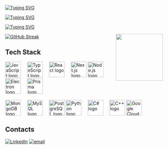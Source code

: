 <div style="display:"flex" ">
  <span>
    
[![Typing SVG](https://typingsvg.vercel.app/api/svg?height=37&repeat=false&backgroundOpacity=0&center=false&vCenter=false&border=false&cursorStyle=blank&deletionBehavior=stay&lines=%5B%7B%22text%22%3A%22I%27m%22%2C%22font%22%3A%22%22%2C%22color%22%3A%22%237900db%22%2C%22fontSize%22%3A30%2C%22letterSpacing%22%3A%220.01em%22%2C%22typingSpeed%22%3A0.2%2C%22deleteSpeed%22%3A0.2%2C%22fontWeight%22%3A%22600%22%7D%5D)](https://github.com/whiteSHADOW1234/TypingSVG)

[![Typing SVG](https://typingsvg.vercel.app/api/svg?height=55&repeat=false&backgroundOpacity=0&center=false&vCenter=false&border=false&cursorStyle=blank&deletionBehavior=stay&lines=%5B%7B%22text%22%3A%22Mirza+Usman+Baig%22%2C%22font%22%3A%22%22%2C%22color%22%3A%22%239a1fff%22%2C%22fontSize%22%3A40%2C%22letterSpacing%22%3A%220.01em%22%2C%22typingSpeed%22%3A0.2%2C%22deleteSpeed%22%3A0.2%2C%22fontWeight%22%3A%22600%22%7D%5D)](https://github.com/whiteSHADOW1234/TypingSVG)
</span>
</div>

[![Typing SVG](https://typingsvg.vercel.app/api/svg?height=55&backgroundOpacity=0&center=false&vCenter=false&border=false&cursorStyle=underline&deletionBehavior=clear&lines=%5B%7B%22text%22%3A%22Full+stack+Developer%22%2C%22font%22%3A%22%22%2C%22color%22%3A%22%237b00e0%22%2C%22fontSize%22%3A30%2C%22letterSpacing%22%3A%220.01em%22%2C%22typingSpeed%22%3A0.2%2C%22deleteSpeed%22%3A0.2%2C%22fontWeight%22%3A%22500%22%7D%5D)](https://github.com/whiteSHADOW1234/TypingSVG)
<br>


[![GitHub Streak](https://nirzak-streak-stats.vercel.app?user=Code-Mindscape&theme=midnight-purple&hide_border=true&border_radius=20.6&date_format=j%20M%5B%20Y%5D)](https://git.io/streak-stats)
<img align="right" height="150" src="https://res.cloudinary.com/codemindscape/image/upload/v1760450752/Generated_Image_October_13_2025_-_6_47PM_1_1_wypsqp.png"  />

###
<div align="left">
  <h2>Tech Stack</h2>

  <!-- Frontend -->
  <img src="https://cdn.jsdelivr.net/gh/devicons/devicon/icons/javascript/javascript-original.svg" height="50" alt="JavaScript logo" />
  <img width="12" />
  <img src="https://cdn.jsdelivr.net/gh/devicons/devicon/icons/typescript/typescript-original.svg" height="50" alt="TypeScript logo" />
  <img width="12" />
  <img src="https://cdn.jsdelivr.net/gh/devicons/devicon/icons/react/react-original.svg" height="50" alt="React logo" />
  <img width="12" />
  <img src="https://cdn.jsdelivr.net/gh/devicons/devicon/icons/nextjs/nextjs-original.svg" height="50" alt="Next.js logo" />
  <!-- Backend -->
  <img src="https://cdn.jsdelivr.net/gh/devicons/devicon/icons/nodejs/nodejs-original.svg" height="50" alt="Node.js logo" />
  <img width="12" />
  <img src="https://cdn.jsdelivr.net/gh/devicons/devicon/icons/electron/electron-original.svg" height="50" alt="Electron logo" />
  <img width="12" />
  <img src="https://cdn.jsdelivr.net/gh/devicons/devicon/icons/prisma/prisma-original.svg" height="50" alt="Prisma logo" />
  <br>
  <br>
  <!-- Databases -->
  <img src="https://cdn.jsdelivr.net/gh/devicons/devicon/icons/mongodb/mongodb-original.svg" height="50" alt="MongoDB logo" />
  <img width="12" />
  <img src="https://cdn.jsdelivr.net/gh/devicons/devicon/icons/mysql/mysql-original-wordmark.svg" height="50" alt="MySQL logo" />
  <img width="12" />
  <img src="https://cdn.jsdelivr.net/gh/devicons/devicon/icons/postgresql/postgresql-original.svg" height="50" alt="PostgreSQL logo" />
  <!-- Programming Languages -->
  <img src="https://cdn.jsdelivr.net/gh/devicons/devicon/icons/python/python-original.svg" height="50" alt="Python logo" />
  <img width="12" />
  <img src="https://cdn.jsdelivr.net/gh/devicons/devicon/icons/csharp/csharp-original.svg" height="50" alt="C# logo" />
  <img width="12" />
  <img src="https://cdn.jsdelivr.net/gh/devicons/devicon/icons/cplusplus/cplusplus-original.svg" height="50" alt="C++ logo" />

  <!-- Cloud & Tools -->
  <img src="https://cdn.jsdelivr.net/gh/devicons/devicon/icons/googlecloud/googlecloud-original.svg" height="50" alt="Google Cloud logo" />
</div>

###

<div align="left">
  <h2>Contacts</h2>

[![LinkedIn](https://img.shields.io/badge/LinkedIn-%230077B5.svg?logo=linkedin&logoColor=white)](https://linkedin.com/in/mirza-usman-io) [![email](https://img.shields.io/badge/Email-D14836?logo=gmail&logoColor=white)](mailto:mirzausmanmu07842@gmail.com) 
</div>
